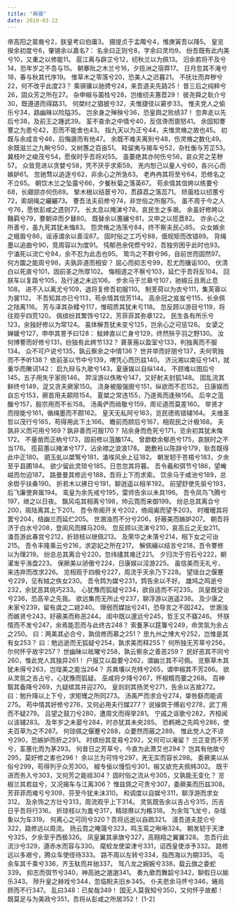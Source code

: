 ```yaml
---
title: "离骚"
date: 2019-03-22
---
```

帝高阳之苗裔兮2，朕皇考曰伯庸3。
摄提贞于孟陬兮4，惟庚寅吾以降5。
皇览揆余初度兮6，肇锡余以嘉名7：
名余曰正则兮8，字余曰灵均9。
纷吾既有此内美兮10，又重之以修能11。
扈江离与辟芷兮12，纫秋兰以为佩13。
汩余若将不及兮14，恐年岁之不吾与15。
朝搴阰之木兰兮16，夕揽洲之宿莽17。
日月忽其不淹兮18，春与秋其代序19。
惟草木之零落兮20，恐美人之迟暮21。
不抚壮而弃秽兮22，何不改乎此度23？
乘骐骥以驰骋兮24，来吾道夫先路25！
昔三后之纯粹兮26，固众芳之所在27。
杂申椒与菌桂兮28，岂维纫夫蕙茝29！
彼尧舜之耿介兮30，既遵道而得路31。
何桀纣之猖披兮32，夫惟捷径以窘步33。
惟夫党人之偷乐兮34，路幽昧以险隘35。
岂余身之殚殃兮36，恐皇舆之败绩37！
忽奔走以先后兮38，及前王之踵武39。
荃不查余之中情兮40，反信谗而齌怒41。
余固知謇謇之为患兮42，忍而不能舍也43。
指九天以为正兮44，夫惟灵脩之故也45。
初既与余成言兮46，后悔遁而有他47。
余既不难夫离别兮48，伤灵脩之数化49。
余既滋兰之九畹兮50，又树蕙之百亩51。
畦留夷与揭车兮52，杂杜衡与芳芷53。
冀枝叶之峻茂兮54，愿俟时乎吾将刈55。
虽萎绝其亦何伤兮56，哀众芳之芜秽57。
众皆竞进以贪婪兮58，凭不厌乎求索59。
羌内恕己以量人兮60，各兴心而嫉妒61。
忽驰骛以追逐兮62，非余心之所急63。
老冉冉其将至兮64，恐修名之不立65。
朝饮木兰之坠露兮66，夕餐秋菊之落英67。
苟余情其信姱以练要兮68，长顑颔亦何伤69。
掔木根以结茞兮70，贯薜荔之落蕊71。
矫菌桂以纫蕙兮72，索胡绳之纚纚73。
謇吾法夫前修兮74，非世俗之所服75。
虽不周于今之人兮76，愿依彭咸之遗则77。
长太息以掩涕兮78，哀民生之多艰。
余虽好修姱以鞿羁兮79，謇朝谇而夕替80。
既替余以蕙纕兮81，又申之以揽茝82。
亦余心之所善兮，虽九死其犹未悔83。
怨灵脩之浩荡兮84，终不察夫民心85。
众女嫉余之蛾眉兮86，谣诼谓余以善淫87。
固时俗之工巧兮88，偭规矩而改错89。
背绳墨以追曲兮90，竞周容以为度91。
忳郁邑余侘傺兮92，吾独穷困乎此时也93。
宁溘死以流亡兮94，余不忍为此态也95。
鸷鸟之不群兮96，自前世而固然97。
何方圜之能周兮98，夫孰异道而相安？
屈心而抑志兮99，忍尤而攘诟100。
伏清白以死直兮101，固前圣之所厚102。
悔相道之不察兮103，延伫乎吾将反104。
回朕车以复路兮105，及行迷之未远106。
步余马于兰皋兮107，驰椒丘且焉止息108。
进不入以离尤兮109，退将复修吾初服110。
制芰荷以为衣兮111，集芙蓉以为裳112。
不吾知其亦已兮113，苟余情其信芳114。
高余冠之岌岌兮115，长余佩之陆离116。
芳与泽其杂糅兮117，惟昭质其犹未亏118。
忽反顾以游目兮119，将往观乎四荒120。
佩缤纷其繁饰兮122，芳菲菲其弥章122。
民生各有所乐兮123，余独好修以为常124。
虽体解吾犹未变兮125，岂余心之可惩126。
女嬃之婵媛兮127，申申其詈予曰128：
鮌婞直以亡身兮129，终然殀乎羽之野130。
汝何博謇而好修兮131，纷独有此姱节132？
薋菉葹以盈室兮133，判独离而不服134。
众不可户说兮135，孰云察余之中情136？
世并举而好朋兮137，夫何茕独而不予听138？
依前圣以节中兮139，喟凭心而历兹140。
济沅湘以南征兮141，就重华而敶词142：
启九辩与九歌兮143，夏康娱以自纵144。
不顾难以图后兮145，五子用失乎家衖146。
羿淫游以佚畋兮147，又好射夫封狐148。
固乱流其鲜终兮149，浞又贪夫厥家150。
浇身被服强圉兮151，纵欲而不忍152。
日康娱而自忘兮153，厥首用夫颠陨154。
夏桀之常违155，乃遂焉而逢殃156。
后辛之菹醢兮157，殷宗用而不长158。
汤禹俨而祗敬兮159，周论道而莫差160。
举贤才而授能兮161，循绳墨而不颇162。
皇天无私阿兮163，览民德焉错辅164。
夫维圣哲以茂行兮165，苟得用此下土166。
瞻前而顾后兮167，相观民之计极168。
夫孰非义而可用兮169？孰非善而可服170？
阽余身而危死兮171，览余初其犹未悔172。
不量凿而正枘兮173，固前修以菹醢174。
曾歔欷余郁邑兮175，哀朕时之不当176。
揽茹蕙以掩涕兮177，沾余襟之浪浪178。
跪敷衽以陈辞兮179，耿吾既得此中正180。
驷玉虬以桀鹥兮181，溘埃风余上征182。
朝发轫于苍梧兮183，夕余至乎县圃184。
欲少留此灵琐兮185，日忽忽其将暮。
吾令羲和弭节兮186，望崦嵫而勿迫187。
路曼曼其修远兮188，吾将上下而求索。
饮余马于咸池兮189，总余辔乎扶桑190。
折若木以拂日兮191，聊逍遥以相羊192。
前望舒使先驱兮193，后飞廉使奔属194。
鸾皇为余先戒兮195，雷师告余以未具196。
吾令凤鸟飞腾兮197，继之以日夜。
飘风屯其相离兮198，帅云霓而来御199。
纷总总其离合兮200，斑陆离其上下201。
吾令帝阍开关兮202，倚阊阖而望予203。
时暧暧其将罢兮204，结幽兰而延伫205。
世溷浊而不分兮206，好蔽美而嫉妒207。
朝吾将济于白水兮208，登阆风而緤马209。
忽反顾以流涕兮210，哀高丘之无女211。
溘吾游此春宫兮212，折琼枝以继佩213。
及荣华之未落兮214，相下女之可诒215。
吾令丰隆乘云兮216，求宓妃之所在217。
解佩纕以结言兮218，吾令謇修以为理219。
纷总总其离合兮220，忽纬繣其难迁221。
夕归次于穷石兮222，朝濯发乎洧盘223。
保厥美以骄傲兮224，日康娱以淫游225。
虽信美而无礼兮，来违弃而改求226。
览相观于四极兮227，周流乎天余乃下228。
望瑶台之偃蹇兮229，见有娀之佚女230。
吾令鸩为媒兮231，鸩告余以不好。
雄鸠之鸣逝兮232，余犹恶其佻巧233。
心犹豫而狐疑兮234，欲自适而不可235。
凤皇既受诒兮236，恐高辛之先我。
欲远集而无所止兮237，聊浮游以逍遥238。
及少康之未家兮239，留有虞之二姚240。
理弱而媒拙兮241，恐导言之不固242。
世溷浊而嫉贤兮243，好蔽美而称恶244。
闺中既以邃远兮245，哲王又不寤246。
怀朕情而不发兮247，余焉能忍而与此终古248？
索藑茅以筳篿兮249，命灵氛为余占之250。
曰：两美其必合兮，孰信修而慕之251？
思九州之博大兮252，岂惟是其有女253？
曰：勉远逝而无狐疑兮254，孰求美而释255？
何所独无芳草兮256，尔何怀乎故宇257？
世幽昧以昡曜兮258，孰云察余之善恶259？
民好恶其不同兮260，惟此党人其独异261！
户服艾以盈要兮262，谓幽兰其不可佩。
览察草木其犹未得兮263，岂珵美之能当264？
苏粪壤以充帏兮265，谓申椒其不芳266。
欲从灵氛之吉占兮，心犹豫而狐疑。
巫咸将夕降兮267，怀椒糈而要之268。
百神翳其备降兮269，九疑缤其并迎270。
皇剡剡其扬灵兮271，告余以吉故272。
曰：勉升降以上下兮，求矩矱之所同273。
汤禹严而求合兮274，挚咎繇而能调275。
苟中情其好修兮276，又何必用夫行媒277？
说操筑于傅岩兮278，武丁用而不疑279。
吕望之鼓刀兮280，遭周文而得举281。
宁戚之讴歌兮282，齐桓闻以该辅283。
及年岁之未晏兮284，时亦犹其未央285。
恐鹈鴂之先鸣兮286，使夫百草为之不287。
何琼佩之偃蹇兮288，众薆然而蔽之289。
惟此党人之不谅兮290，恐嫉妒而折之291。
时缤纷其变易兮292，又何可以淹留？
兰芷变而不芳兮，荃蕙化而为茅293。
何昔日之芳草兮，今直为此萧艾也294？
岂其有他故兮295，莫好修之害也296！
余以兰为可恃兮297，羌无实而容长298。
委厥美以从俗兮299，苟得列乎众芳300。
椒专佞以慢慆兮301，樧又欲充夫佩帏302。
既干进而务入兮303，又何芳之能祗304？
固时俗之流从兮305，又孰能无变化？
览椒兰其若兹兮，又况揭车与江离306？
惟兹佩之可贵兮307，委厥美而历兹308。
芳菲菲而难亏兮309，芬至今犹未沬310。
和调度以自娱兮311，聊浮游而求女312。
及余饰之方壮兮313，周流观乎上下314。
灵氛既告余以吉占兮315，历吉日乎吾将行316。
折琼枝以为羞兮317，精琼爢以为粻318。
为余驾飞龙兮，杂瑶象以为车319。
何离心之可同兮320？吾将远逝以自疏321。
邅吾道夫昆仑兮322，路修远以周流。
扬云霓之晻蔼兮323，鸣玉鸾之啾啾324。
朝发轫于天津兮325，夕余至乎西极326。
凤皇翼其承旗兮327，高翱翔之翼翼328。
忽吾行此流沙兮329，遵赤水而容与330。
麾蛟龙使梁津兮331，诏西皇使涉予332。
路修远以多艰兮，腾众车使径待333。
路不周以左转兮334，指西海以为期335。
屯余车其千乘兮336，齐玉轪而并驰337。
驾八龙之婉婉兮338，载云旗之委蛇339。
抑志而弭节兮340，神高驰之邈邈341。
奏九歌而舞韶兮342，聊假日以媮乐343。
陟升皇之赫戏兮344，忽临睨夫旧乡345。
仆夫悲余马怀兮346，蜷局顾而不行347。
乱曰348：已矣哉349！
国无人莫我知兮350，又何怀乎故都！
既莫足与为美政兮351，吾将从彭咸之所居352！ [1-2] 
